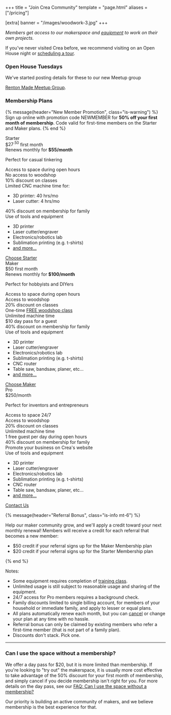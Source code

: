+++
title = "Join Crea Community"
template = "page.html"
aliases = ["/pricing"]

[extra]
banner = "/images/woodwork-3.jpg"
+++

_Members get access to our makerspace and [equipment](/equipment) to work on their own projects._

If you've never visited Crea before, we recommend visiting on an Open House night or <a href="https://calendly.com/creamakerspace/meet">scheduling a tour</a>.


### Open House Tuesdays

<!-- span class="has-text-danger has-text-weight-bold">In December, from 6pm to 8pm</span>, we have open house workshops (no membership or day pass required). -->

We've started posting details for these to our new Meetup group

<a href="https://www.meetup.com/renton-made" class="button is-primary">Renton Made Meetup Group</a>.


### Membership Plans

{% message(header="New Member Promotion", class="is-warning") %}
    Sign up online with promotion code NEWMEMBER for <b>50% off your first month of membership</b>. Code valid for first-time members on the Starter and Maker plans.
{% end %}

<div class="pricing-table py-5">
    <div class="pricing-plan">
        <div class="plan-header is-uppercase">Starter</div>
        <div class="plan-price">
            <span class="plan-price-amount">
                <span class="plan-price-currency">$</span><span class="monthly">27<sup class="is-size-6">.50</sup></span></span></span> first month
                <div class="is-size-6">Renews monthly for <b>$55/month</b></div>
        </div>
        <p class="px-2 has-text-centered is-italic">Perfect for casual tinkering</p>
        <div class="plan-items">
            <div class="plan-item">Access to space during open hours</div>
            <div class="plan-item">No access to woodshop</div>
            <div class="plan-item">10% discount on classes</div>
            <div class="plan-item">Limited CNC machine time for:
                <ul>
                    <li>3D printer: 40 hrs/mo</li>
                    <li>Laser cutter: 4 hrs/mo</li>
                </ul>
            </div>
            <div class="plan-item">40% discount on membership for family</div>
            <div class="plan-item">Use of tools and equipment
                <ul>
                    <li>3D printer</li>
                    <li>Laser cutter/engraver</li>
                    <li>Electronics/robotics lab</li>
                    <li>Sublimation printing (e.g. t-shirts)</li>
                    <li><a href="/equipment">and more...</a></li>
                </ul>
            </div>
        </div>
        <div class="plan-footer">
            <a href="https://buy.stripe.com/aEU5lG0X63MQak07sD?prefilled_promo_code=NEWMEMBER" class="monthly button is-fullwidth is-uppercase" target="_blank" data-goatcounter-click="join-starter-month">
                Choose Starter
            </a>
        </div>
    </div>
    <div class="pricing-plan is-primary is-active">
        <div class="plan-header is-uppercase">Maker</div>
        <div class="plan-price">
            <span class="plan-price-amount">
                <span class="plan-price-currency">$</span><span class="monthly">50</span></span> first month
                <div class="is-size-6">Renews monthly for <b>$100/month</b></div>
        </div>
        <p class="px-2 has-text-centered is-italic">Perfect for hobbyists and DIYers</p>
        <div class="plan-items">
            <div class="plan-item">Access to space during open hours</div>
            <div class="plan-item has-text-primary has-text-weight-bold">Access to woodshop</div>
            <div class="plan-item">20% discount on classes<br>One-time <a href="https://bookwhen.com/creamakerspace?entries=v12sgjao19la#focus=ev-sx4v-20230823170000">FREE woodshop class</a></div>
            <div class="plan-item has-text-primary has-text-weight-bold">Unlimited machine time</div>
            <div class="plan-item">$10 day pass for a guest</div>
            <div class="plan-item">40% discount on membership for family</div>
            <div class="plan-item">Use of tools and equipment
                <ul>
                    <li>3D printer</li>
                    <li>Laser cutter/engraver</li>
                    <li>Electronics/robotics lab</li>
                    <li>Sublimation printing (e.g. t-shirts)</li>
                    <li>CNC router</li>
                    <li>Table saw, bandsaw, planer, etc...</li>
                    <li><a href="/equipment">and more...</a></li>
                </ul>
            </div>
        </div>
        <div class="plan-footer">
            <a href="https://buy.stripe.com/cN29BWcFO3MQcs8cMV?prefilled_promo_code=NEWMEMBER" class="monthly button is-fullwidth is-uppercase"  data-goatcounter-click="join-maker-month">
                Choose Maker
            </a>
        </div>
    </div>
    <div class="pricing-plan">
        <div class="plan-header is-uppercase">Pro</div>
        <div class="plan-price">
            <span class="plan-price-amount">
                <span class="plan-price-currency">$</span><span class="monthly">250</span></span>/month
        </div>
        <p class="px-2 has-text-centered is-italic">Perfect for inventors and entrepreneurs</p>
        <div class="plan-items">
            <div class="plan-item has-text-primary has-text-weight-bold">Access to space 24/7</div>
            <div class="plan-item has-text-primary has-text-weight-bold">Access to woodshop</div>
            <div class="plan-item">20% discount on classes</div>
            <div class="plan-item has-text-primary has-text-weight-bold">Unlimited machine time</div>
            <div class="plan-item">1 free guest per day during open hours</div>
            <div class="plan-item">40% discount on membership for family</div>
            <div class="plan-item">Promote your business on Crea's website</div>
            <div class="plan-item">Use of tools and equipment
                <ul>
                    <li>3D printer</li>
                    <li>Laser cutter/engraver</li>
                    <li>Electronics/robotics lab</li>
                    <li>Sublimation printing (e.g. t-shirts)</li>
                    <li>CNC router</li>
                    <li>Table saw, bandsaw, planer, etc...</li>
                    <li><a href="/equipment">and more...</a></li>
                </ul>
            </div>
        </div>
        <div class="plan-footer">
            <a href="#" data-email="c3VwcG9ydEBjcmVhbWFrZXJzcGFjZS5jb20/c3ViamVjdD1Qcm8gTWVtYmVyc2hpcCBJbnF1aXJ5"
               data-email-html="Contact Us"
               class="button is-fullwidth is-uppercase"
               data-goatcounter-click="join-pro">
                Contact Us
            </a>
        </div>
    </div>
</div>

{% message(header="Referral Bonus", class="is-info mt-6") %}

Help our maker community grow, and we'll apply a credit toward your next monthly renewal!
Members will receive a credit for each referral that becomes a new member:

<ul>
<li>$50 credit if your referral signs up for the Maker Membership plan</li>
<li>$20 credit if your referral signs up for the Starter Membership plan</li>
</ul>

{% end %}

<div class="is-size-7 pt-5">

Notes:
- Some equipment requires completion of [training class](https://bookwhen.com/creamakerspace?tags=certification#focus=ev-s96l-20230808183000).
- Unlimited usage is still subject to reasonable usage and sharing of the equipment.
- 24/7 access for Pro members requires a background check.
- Family discounts limited to single billing account, for members of your household or immediate family, and apply to lesser or equal plans.
- All plans automatically renew each month, but you can <a href="/faq#how-do-i-cancel-my-membership">cancel</a> or change your plan at any time with no hassle.
- Referral bonus can only be claimed by existing members who refer a first-time member (that is not part of a family plan).
- Discounts don't stack. Pick one.

</div>

<hr>

### Can I use the space without a membership?

We offer a day pass for $20, but it is more limited than membership. If you're looking to "try out" the makerspace, it is usually more cost effective to take advantage of the 50% discount for your first month of membership, and simply cancel if you decide membership isn't right for you. For more details on the day pass, see our [FAQ: Can I use the space without a membership?](/faq#can-i-use-the-space-without-a-membership)

Our priority is building an active community of makers, and we believe membership is the best experience for that.


<!--
### Sponsorships

If you're interested in making an investment in the maker community near Renton, our first suggestion is to simply sponsor a membership for someone you know. Beyond that, we also make it possible to purchase a sponsorship in 3 or 12 month bundles:

Sponsor a "Maker" membership:

<button class="button is-primary is-outlined">3 months: $300</button>

We'll announce any sponsorship availability at events (e.g. Open House Tuesdays) and in our subsequent newsletter (sign up <a href="{{ newsletter_url() }}">here</a>). Applicants will be selected based on need and intended use.
-->

